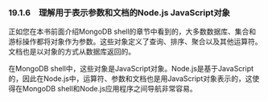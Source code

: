 ### 19.1.6　理解用于表示参数和文档的Node.js JavaScript对象

正如您在本书前面介绍MongoDB shell的章节中看到的，大多数数据库、集合和游标操作都将对象作为参数。这些对象定义了查询、排序、聚合以及其他运算符。文档也是以对象的方式从数据库返回的。

在MongoDB shell中，这些对象是JavaScript对象。Node.js是基于JavaScript的，因此在Node.js中，运算符、参数和文档也是用JavaScript对象表示的，这使得在MongoDB shell和Node.js应用程序之间导航非常容易。

